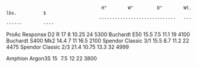                                        H"        W"         D"        Wt. lbs.          $
                                       -----------------------------   ---------        ----
ProAc Response D2 R                     17         8         10.25       24             5300
Buchardt E50                            15.5       7.5       11.1        19             4100
Buchardt S400 Mk2                       14.4       7         11          16.5           2100
Spendor Classic 3/1                     15.5       8.7       11.2        22             4475
Spendor Classic 2/3                     21.4       10.75     13.3        32             4999

Amphion Argon3S                         15          7.5      12          22             3800

